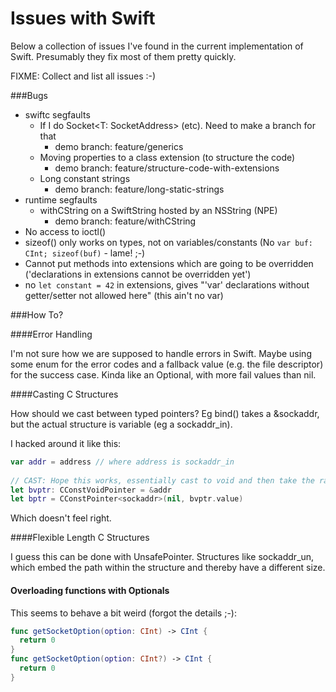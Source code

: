 Issues with Swift
=================

Below a collection of issues I've found in the current implementation of Swift.
Presumably they fix most of them pretty quickly.

FIXME: Collect and list all issues :-)

###Bugs

- swiftc segfaults
  - If I do Socket&lt;T: SocketAddress&gt; (etc). Need to make a branch for that
    - demo branch: feature/generics
  - Moving properties to a class extension (to structure the code)
    - demo branch: feature/structure-code-with-extensions
  - Long constant strings
    - demo branch: feature/long-static-strings
- runtime segfaults
  - withCString on a SwiftString hosted by an NSString (NPE)
    - demo branch: feature/withCString
- No access to ioctl()
- sizeof() only works on types, not on variables/constants (No ```var buf: CInt; sizeof(buf)``` - lame! ;-)
- Cannot put methods into extensions which are going to be overridden 
  ('declarations in extensions cannot be overridden yet')
- no ```let constant = 42``` in extensions, gives 
  "'var' declarations without getter/setter not allowed here" (this ain't
  no var)

###How To?

####Error Handling

I'm not sure how we are supposed to handle errors in Swift. Maybe using some
enum for the error codes and a fallback value (e.g. the file descriptor) for
the success case. Kinda like an Optional, with more fail values than nil.

####Casting C Structures

How should we cast between typed pointers? Eg bind() takes a &sockaddr, but the
actual structure is variable (eg a sockaddr_in).

I hacked around it like this:
```swift
var addr = address // where address is sockaddr_in
    
// CAST: Hope this works, essentially cast to void and then take the rawptr
let bvptr: CConstVoidPointer = &addr
let bptr = CConstPointer<sockaddr>(nil, bvptr.value)
```
Which doesn't feel right.

####Flexible Length C Structures

I guess this can be done with UnsafePointer. Structures like sockaddr_un,
which embed the path within the structure and thereby have a different size.

#### Overloading functions with Optionals

This seems to behave a bit weird (forgot the details ;-):
```swift
func getSocketOption(option: CInt) -> CInt {
  return 0
}
func getSocketOption(option: CInt?) -> CInt {
  return 0
}
```
